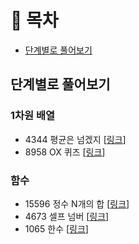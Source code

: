 # 📝 목차
- [단계별로 풀어보기](#단계별로-풀어보기)

## 단계별로 풀어보기
### 1차원 배열
- 4344 평균은 넘겠지 [[링크](https://github.com/LeeJongEun02/study_python/blob/main/baekjoon/4000/4344_%ED%8F%89%EA%B7%A0%EC%9D%80%EB%84%98%EA%B2%A0%EC%A7%80)]
- 8958 OX 퀴즈 [[링크](https://github.com/LeeJongEun02/study_python/blob/main/baekjoon/8000/8958_OXQuiz.py)]

### 함수
- 15596 정수 N개의 합 [[링크](https://github.com/LeeJongEun02/study_python/blob/main/baekjoon/15000/15596_%EC%A0%95%EC%88%98N%EA%B0%9C%EC%9D%98%ED%95%A9.py)]
- 4673 셀프 넘버 [[링크](https://github.com/LeeJongEun02/study_python/blob/main/baekjoon/4000/4673_%EC%85%80%ED%94%84%EB%84%98%EB%B2%84.py)]
- 1065 한수 [[링크]()]
